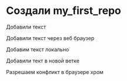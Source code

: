 #  Создали my_first_repo

Добавили текст

Добавили текст через веб браузер

Добавим текст локально

Добавили тект в новой ветке

Разрешаем конфликт в браузере хром
